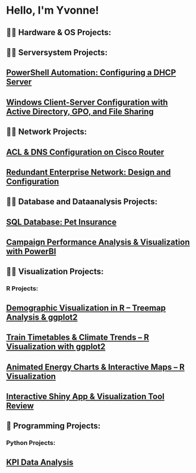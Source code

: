 <h1>Hello, I'm Yvonne! <br/>

<h2>👨‍💻 Hardware & OS Projects:</h2>

<h2>👨‍💻 Serversystem Projects:</h2>
 
## <b>[PowerShell Automation: Configuring a DHCP Server](https://github.com/yvonneandersson/dhcp-powershell-automation)</b>
## <b>[Windows Client-Server Configuration with Active Directory, GPO, and File Sharing](https://github.com/yvonneandersson/activedirectory-gpo-client-server-setup/tree/main)</b>

<h2>👨‍💻 Network Projects:</h2>

## <b>[ACL & DNS Configuration on Cisco Router](https://github.com/yvonneandersson/network-config-dns-acl)</b>
## <b>[Redundant Enterprise Network: Design and Configuration](https://github.com/yvonneandersson/enterprise-networking-project)</b>

<h2>👨‍💻 Database and Dataanalysis Projects:</h2>

## <b>[SQL Database: Pet Insurance](https://github.com/yvonneandersson/pet-insurance-database-sql/tree/main)</b>
## <b>[Campaign Performance Analysis & Visualization with PowerBI](https://github.com/yvonneandersson/retail-campaign-analysis-mysql-powerbi)</b>

<h2>👨‍💻 Visualization Projects:</h2>
<h3>R Projects:</h3>

## <b>[Demographic Visualization in R – Treemap Analysis & ggplot2](https://github.com/yvonneandersson/r-quarto-population-treemap)</b>
## <b>[Train Timetables & Climate Trends – R Visualization with ggplot2](https://github.com/yvonneandersson/visualizing-trains-and-temperature-r)</b>
## <b>[Animated Energy Charts & Interactive Maps – R Visualization](https://github.com/yvonneandersson/animated-energy-and-interactive-maps-r)</b>
## <b>[Interactive Shiny App & Visualization Tool Review](https://github.com/yvonneandersson/interactive-r-shiny-visualization)</b>

<h2>👾 Programming Projects:</h2>
<h3>Python Projects:</h3>

## <b>[KPI Data Analysis](https://github.com/yvonneandersson/kpi-dataanalys-python)</b>
